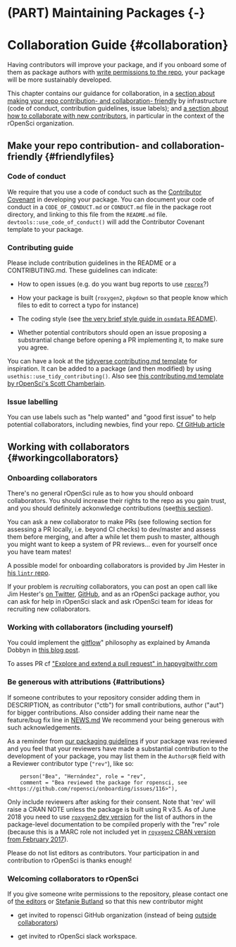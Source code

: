 #  (PART) Maintaining Packages {-}

# Collaboration Guide {#collaboration}

<div class="summaryblock">
<p>Having contributors will improve your package, and if you onboard some of them as package authors with <a href="https://help.github.com/articles/repository-permission-levels-for-an-organization/">write permissions to the repo</a>, your package will be more sustainably developed.</p>
<p>This chapter contains our guidance for collaboration, in a <a href="#friendlyfiles">section about making your repo contribution- and collaboration- friendly</a> by infrastructure (code of conduct, contribution guidelines, issue labels); and <a href="#workingcollaborators">a section about how to collaborate with new contributors</a>, in particular in the context of the rOpenSci organization.</p>
</div>

## Make your repo contribution- and collaboration- friendly {#friendlyfiles}

### Code of conduct

We require that you use a code of conduct such as the [Contributor Covenant](http://contributor-covenant.org/) in developing your package.  You can document your code of conduct in a `CODE_OF_CONDUCT.md` or `CONDUCT.md` file in the package root directory, and linking to this file from the `README.md` file.  `devtools::use_code_of_conduct()` will add the Contributor Covenant template to your package.

### Contributing guide

Please include contribution guidelines in the README or a CONTRIBUTING.md. These guidelines can indicate:

* How to open issues (e.g. do you want bug reports to use [`reprex`](https://github.com/tidyverse/reprex)?)

* How your package is built (`roxygen2`, `pkgdown` so that people know which files to edit to correct a typo for instance)

* The coding style (see [the very brief style guide in `osmdata` README](https://github.com/ropensci/osmdata#style-guide)).

* Whether potential contributors should open an issue proposing a substrantial change before opening a PR implementing it, to make sure you agree.

You can have a look at the [tidyverse contributing.md template](https://github.com/r-lib/usethis/blob/8483d1edbec15e36ba72bf1f4fb5ab5dad44acf7/.github/CONTRIBUTING.md) for inspiration. It can be added to a package (and then modified) by using `usethis::use_tidy_contributing()`. Also see [this contributing.md template by rOpenSci's Scott Chamberlain](https://github.com/ropensci/dotgithubfiles/blob/80ba808ed035069cbb073e04c697368072fafaad/CONTRIBUTING.md).

### Issue labelling

You can use labels such as "help wanted" and "good first issue" to help potential collaborators, including newbies, find your repo. [Cf GitHub article](https://help.github.com/articles/helping-new-contributors-find-your-project-with-labels/)

## Working with collaborators {#workingcollaborators}

### Onboarding collaborators

There's no general rOpenSci rule as to how you should onboard collaborators. You should increase their rights to the repo as you gain trust, and you should definitely ackonwledge contributions (see[this section](#attributions)).

You can ask a new collaborator to make PRs (see following section for assessing a PR locally, i.e. beyond CI checks) to dev/master and assess them before merging, and after a while let them push to master, although you might want to keep a system of PR reviews... even for yourself once you have team mates!

A possible model for onboarding collaborators is provided by Jim Hester in [his `lintr` repo](https://github.com/jimhester/lintr/issues/318). 

If your problem is _recruiting_ collaborators, you can post an open call like Jim Hester's [on Twitter](https://twitter.com/jimhester_/status/997109466674819074), [GitHub]((https://github.com/jimhester/lintr/issues/318)), and as an rOpenSci package author, you can ask for help in rOpenSci slack and ask rOpenSci team for ideas for recruiting new collaborators.

### Working with collaborators (including yourself)

You could implement the [gitflow](https://www.atlassian.com/git/tutorials/comparing-workflows/gitflow-workflow)" philosophy as explained by Amanda Dobbyn in [this blog post](https://ropensci.org/blog/2018/04/20/monkeydo/).

To asses PR cf ["Explore and extend a pull request" in happygitwithr.com](http://happygitwithr.com/pr-extend.html)

### Be generous with attributions {#attributions}

If someone contributes to your repository consider adding them in DESCRIPTION, as contributor ("ctb") for small contributions, author ("aut") for bigger contributions. Also consider adding their name near the feature/bug fix line in [NEWS.md](#news) We recommend your being generous with such acknowledgements.

As a reminder from [our packaging guidelines](#building) if your package was reviewed and you feel that your reviewers have made a substantial contribution to the development of your package, you may list them in the `Authors@R` field with a Reviewer contributor type (`"rev"`), like so:

```
    person("Bea", "Hernández", role = "rev",
    comment = "Bea reviewed the package for ropensci, see <https://github.com/ropensci/onboarding/issues/116>"),
```
Only include reviewers after asking for their consent.  Note that 'rev' will raise a CRAN NOTE unless the package is built using R v3.5. As of June 2018 you need to use [`roxygen2` dev version](https://github.com/klutometis/roxygen#installation) for the list of authors in the package-level documentation to be compiled properly with the "rev" role (because this is a MARC role not included yet in [`royxgen2` CRAN version from February 2017](https://cran.r-project.org/web/packages/roxygen2/index.html)).

Please do not list editors as contributors. Your participation in and contribution to rOpenSci is thanks enough!

### Welcoming collaborators to rOpenSci

If you give someone write permissions to the repository, please contact one of [the editors](#associateditors) or [Stefanie Butland](github.com/stefaniebutland) so that this new contributor might

* get invited to ropensci GitHub organization (instead of being [outside collaborators](https://help.github.com/articles/repository-permission-levels-for-an-organization/#outside-collaborators))

* get invited to rOpenSci slack workspace.
